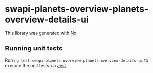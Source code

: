# swapi-planets-overview-planets-overview-details-ui

This library was generated with [Nx](https://nx.dev).

## Running unit tests

Run `ng test swapi-planets-overview-planets-overview-details-ui` to execute the unit tests via [Jest](https://jestjs.io).
